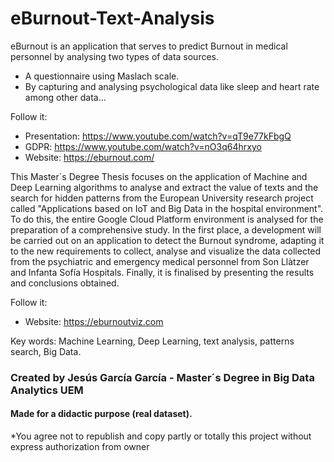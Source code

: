 # eBurnout-Text-Analysis
eBurnout is an application that serves to predict Burnout in medical personnel by analysing two types of data sources.
* A questionnaire using Maslach scale.
* By capturing and analysing psychological data like sleep and heart rate among other data...


Follow it:
- Presentation: https://www.youtube.com/watch?v=qT9e77kFbgQ
- GDPR: https://www.youtube.com/watch?v=nO3q64hrxyo
- Website: https://eburnout.com/

This Master´s Degree Thesis focuses on the application of Machine and Deep Learning algorithms to analyse and extract the value of texts and the search for hidden patterns from the European University research project called "Applications based on IoT and Big Data in the hospital environment". To do this, the entire Google Cloud Platform environment is analysed for the preparation of a comprehensive study.
In the first place, a development will be carried out on an application to detect the Burnout syndrome, adapting it to the new requirements to collect, analyse and visualize the data collected from the psychiatric and emergency medical personnel from Son Llàtzer and Infanta Sofía Hospitals.
Finally, it is finalised by presenting the results and conclusions obtained.

Follow it:
- Website: https://eburnoutviz.com

Key words: Machine Learning, Deep Learning, text analysis, patterns search, Big Data.

### Created by Jesús García García - Master´s Degree in Big Data Analytics UEM
#### Made for a didactic purpose (real dataset).
*You agree not to republish and copy partly or totally this project without express authorization from owner
